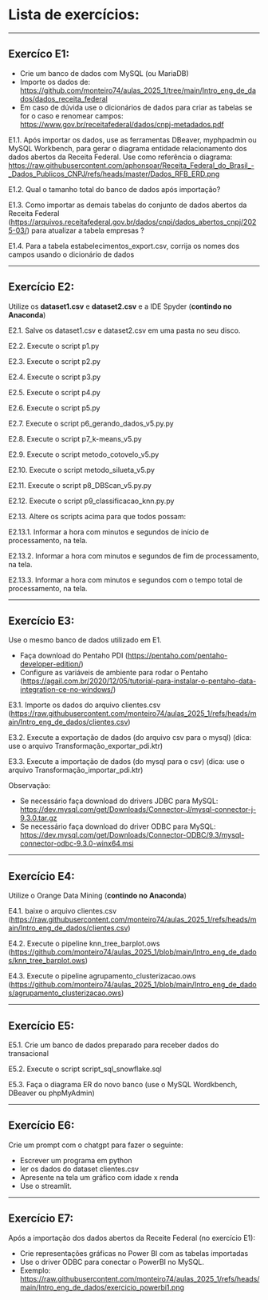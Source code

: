 # Lista de exercícios:


---
## Exercíco E1:

* Crie um banco de dados com MySQL (ou MariaDB)
* Importe os dados de: https://github.com/monteiro74/aulas_2025_1/tree/main/Intro_eng_de_dados/dados_receita_federal
* Em caso de dúvida use o dicionários de dados para criar as tabelas se for o caso e renomear campos: https://www.gov.br/receitafederal/dados/cnpj-metadados.pdf

E1.1. Após importar os dados, use as ferramentas DBeaver, myphpadmin ou MySQL Workbench, para gerar o diagrama entidade relacionamento dos dados abertos da Receita Federal.
Use como referência o diagrama: https://raw.githubusercontent.com/aphonsoar/Receita_Federal_do_Brasil_-_Dados_Publicos_CNPJ/refs/heads/master/Dados_RFB_ERD.png

E1.2. Qual o tamanho total do banco de dados após importação?

E1.3. Como importar as demais tabelas do conjunto de dados abertos da Receita Federal (https://arquivos.receitafederal.gov.br/dados/cnpj/dados_abertos_cnpj/2025-03/) para atualizar a tabela empresas ?

E1.4. Para a tabela estabelecimentos_export.csv, corrija os nomes dos campos usando o dicionário de dados

---
## Exercício E2:

Utilize os **dataset1.csv** e **dataset2.csv** e a IDE Spyder (**contindo no Anaconda**)

E2.1. Salve os dataset1.csv e dataset2.csv em uma pasta no seu disco.

E2.2. Execute o script p1.py

E2.3. Execute o script p2.py

E2.4. Execute o script p3.py

E2.5. Execute o script p4.py

E2.6. Execute o script p5.py

E2.7. Execute o script p6_gerando_dados_v5.py.py

E2.8. Execute o script p7_k-means_v5.py

E2.9. Execute o script metodo_cotovelo_v5.py

E2.10. Execute o script metodo_silueta_v5.py

E2.11. Execute o script p8_DBScan_v5.py.py

E2.12. Execute o script p9_classificacao_knn.py.py

E2.13. Altere os scripts acima para que todos possam:

E2.13.1. Informar a hora com minutos e segundos de início de processamento, na tela.

E2.13.2. Informar a hora com minutos e segundos de fim de processamento, na tela.

E2.13.3. Informar a hora com minutos e segundos com o tempo total de processamento, na tela.

---
## Exercício E3:

Use o mesmo banco de dados utilizado em E1.

* Faça download do Pentaho PDI (https://pentaho.com/pentaho-developer-edition/)
* Configure as variáveis de ambiente para rodar o Pentaho (https://agail.com.br/2020/12/05/tutorial-para-instalar-o-pentaho-data-integration-ce-no-windows/)

E3.1. Importe os dados do arquivo clientes.csv (https://raw.githubusercontent.com/monteiro74/aulas_2025_1/refs/heads/main/Intro_eng_de_dados/clientes.csv)

E3.2. Execute a exportação de dados (do arquivo csv para o mysql) (dica: use o arquivo Transformação_exportar_pdi.ktr)

E3.3. Execute a importação de dados (do mysql para o csv) (dica: use o arquivo Transformação_importar_pdi.ktr)

Observação:
* Se necessário faça download do drivers JDBC para MySQL: https://dev.mysql.com/get/Downloads/Connector-J/mysql-connector-j-9.3.0.tar.gz
* Se necessário faça download do driver ODBC para MySQL: https://dev.mysql.com/get/Downloads/Connector-ODBC/9.3/mysql-connector-odbc-9.3.0-winx64.msi

---
## Exercício E4: 

Utilize o Orange Data Mining (**contindo no Anaconda**)

E4.1. baixe o arquivo clientes.csv (https://raw.githubusercontent.com/monteiro74/aulas_2025_1/refs/heads/main/Intro_eng_de_dados/clientes.csv)

E4.2. Execute o pipeline knn_tree_barplot.ows 		(https://github.com/monteiro74/aulas_2025_1/blob/main/Intro_eng_de_dados/knn_tree_barplot.ows)

E4.3. Execute o pipeline agrupamento_clusterizacao.ows 	(https://github.com/monteiro74/aulas_2025_1/blob/main/Intro_eng_de_dados/agrupamento_clusterizacao.ows)

---
## Exercício E5:

E5.1. Crie um banco de dados preparado para receber dados do transacional

E5.2. Execute o script script_sql_snowflake.sql

E5.3. Faça o diagrama ER do novo banco (use o MySQL Wordkbench, DBeaver ou phpMyAdmin)

---
## Exercício E6:

Crie um prompt com o chatgpt para fazer o seguinte: 
* Escrever um programa em python
* ler os dados do dataset clientes.csv
* Apresente na tela um gráfico com idade x renda
* Use o streamlit.

---
## Exercício E7: 

Após a importação dos dados abertos da Receite Federal (no exercício E1):

* Crie representações gráficas no Power BI com as tabelas importadas
* Use o driver ODBC para conectar o PowerBI no MySQL. 
* Exemplo: https://raw.githubusercontent.com/monteiro74/aulas_2025_1/refs/heads/main/Intro_eng_de_dados/exercicio_powerbi1.png

